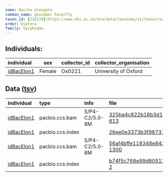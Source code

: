 ```yaml
---
name: Baccha elongata
common_name: gossamer hoverfly
taxon_id: [226178](https://www.ebi.ac.uk/ena/data/taxonomy/v1/taxon/tax-id/226178)
order: Diptera
family: Syrphidae
---
```


## Individuals:

| individual | sex | collector_id | collector_organisation |
| :--------- | :-: | :----------- | :--------------------- |
| [idBacElon1](idBacElon1.md) | Female | Ox0221 | University of Oxford |

## Data ([tsv](Baccha_elongata_data.tsv))

| individual | type | info | file |
| :--------- | :--- | :--- | :--- |
| [idBacElon1](idBacElon1.md) | pacbio.ccs.bam | S/P4-C2/5.0-8M | [325ba4c822b16b3d1ff55f63536ad0b7-613](https://darwin.cog.sanger.ac.uk/insects/Baccha_elongata/idBacElon1/genomic_data/pacbio/m64089_191123_132353.bc1019_BAK8B_OA--bc1019_BAK8B_OA.ccs.bam) |
| [idBacElon1](idBacElon1.md) | pacbio.ccs.index |  | [26ee0e3373b3f98737a1283f694ce3ef](https://darwin.cog.sanger.ac.uk/insects/Baccha_elongata/idBacElon1/genomic_data/pacbio/m64089_191123_132353.bc1019_BAK8B_OA--bc1019_BAK8B_OA.ccs.bam.pbi) |
| [idBacElon1](idBacElon1.md) | pacbio.ccs.bam | S/P4-C2/5.0-8M | [56af4bffe118348e842fac0eb7fa05fb-1300](https://darwin.cog.sanger.ac.uk/insects/Baccha_elongata/idBacElon1/genomic_data/pacbio/m64094_200223_170644.ccs.bam) |
| [idBacElon1](idBacElon1.md) | pacbio.ccs.index |  | [b74f5c768e99d805131d43ca5e34d792-2](https://darwin.cog.sanger.ac.uk/insects/Baccha_elongata/idBacElon1/genomic_data/pacbio/m64094_200223_170644.ccs.bam.pbi) |
